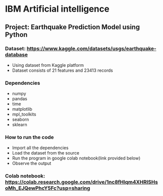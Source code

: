# IBM Artificial intelligence

## Project: Earthquake Prediction Model using Python

### Dataset: <https://www.kaggle.com/datasets/usgs/earthquake-database>

* Using dataset from Kaggle platform
* Dataset consists of 21 features and 23413 records

### Dependencies

* numpy
* pandas
* time
* matplotlib
* mpl_toolkits
* seaborn
* sklearn

### How to run the code
* Import all the dependencies 
* Load the dataset from the source
* Run the program in google colab notebook(link provided below)
* Observe the output

### Colab notebook: <https://colab.research.google.com/drive/1nc8fHlqm4XHRlSHsoMh_EJQewPhcY5Fc?usp=sharing>
